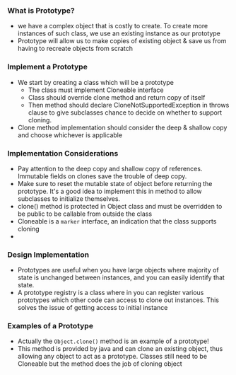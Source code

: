 
### What is Prototype?
- we have a complex object that is costly to create. To create more instances of such class, we use an existing instance as our prototype
- Prototype will allow us to make copies of existing object & save us from having to recreate objects from scratch

### Implement a Prototype
- We start by creating a class which will be a prototype
  - The class must implement Cloneable interface
  - Class should override clone method and return copy of itself
  - Then method should declare CloneNotSupportedException in throws clause to give subclasses chance to decide on whether to support cloning.
- Clone method implementation should consider the deep & shallow copy and choose whichever is applicable

### Implementation Considerations
- Pay attention to the deep copy and shallow copy of references. Immutable fields on clones save the trouble of deep copy.
- Make sure to reset the mutable state of object before returning the prototype. It's a good idea to implement this in method to allow subclasses to initialize themselves.
- clone() method is protected in Object class and must be overridden to be public to be callable from outside the class
- Cloneable is a `marker` interface, an indication that the class supports cloning
- 
### Design Implementation
- Prototypes are useful when you have large objects where majority of state is unchanged between instances, and you can easily identify that state.
- A prototype registry is a class where in you can register various prototypes which other code can access to clone out instances. This solves the issue of getting access to initial instance

### Examples of a Prototype
- Actually the `Object.clone()` method is an example of a prototype!
- This method is provided by java and can clone an existing object, thus allowing any object to act as a prototype. Classes still need to be Cloneable but the method does the job of cloning object